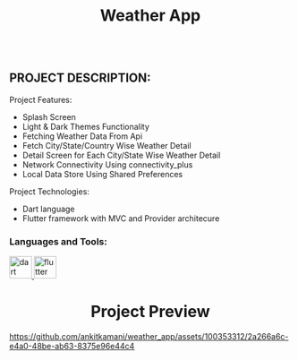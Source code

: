 <h1 align="center">Weather App</h1>
<br></br>

## PROJECT DESCRIPTION:

Project Features:
-  Splash Screen
-  Light & Dark Themes Functionality
-  Fetching Weather Data From Api
-  Fetch City/State/Country Wise Weather Detail
-  Detail Screen for Each City/State Wise Weather Detail
-  Network Connectivity Using connectivity_plus
-  Local Data Store Using Shared Preferences  

Project Technologies:
- Dart language
- Flutter framework with MVC and Provider architecure

<h3 align="left">Languages and Tools:</h3>
<p align="left"> <a href="https://dart.dev" target="_blank" rel="noreferrer"> <img src="https://www.vectorlogo.zone/logos/dartlang/dartlang-icon.svg" alt="dart" width="40" height="40"/> </a> <a href="https://flutter.dev" target="_blank" rel="noreferrer"> <img src="https://www.vectorlogo.zone/logos/flutterio/flutterio-icon.svg" alt="flutter" width="40" height="40"/> </a> </p>

<h1 align="center">Project Preview</h1>


https://github.com/ankitkamani/weather_app/assets/100353312/2a266a6c-e4a0-48be-ab63-8375e96e44c4

